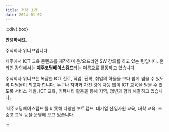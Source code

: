 ```yaml
---
title: 저자 소개
date: 2024-01-02
---
```


:::div{.box}

**안녕하세요.**

주식회사 위니브입니다.

제주에서 ICT 교육 콘텐츠를 제작하며 온/오프라인 SW 강의를 하고 있는 팀입니다. 온라인 강의에서는 **제주코딩베이스캠프**라는 이름으로 활동하고 있습니다.

주식회사 위니브는 복잡한 ICT 진로, 직업, 진학, 취업의 허들을 보다 쉽게 넘을 수 있도록 디딤돌이 되고자 합니다. 누구나 지역과 가진 것에 차등 없이 ICT 교육을 받을 수 있도록 서비스 개발, ICT 교육, 커뮤니티 활동을 통해 지역, 청년과 함께 해결하고 있습니다.

‘제주코딩베이스캠프’를 비롯해 다양한 부트캠프, 대기업 신입사원 교육, 대학 교육, 초중고 교육 등을 운영해 오고 있습니다.

:::
